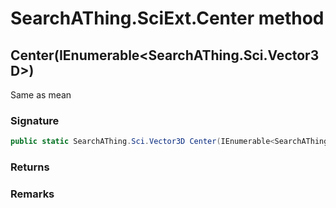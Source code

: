 # SearchAThing.SciExt.Center method
## Center(IEnumerable<SearchAThing.Sci.Vector3D>)
Same as mean

### Signature
```csharp
public static SearchAThing.Sci.Vector3D Center(IEnumerable<SearchAThing.Sci.Vector3D> lst)
```
### Returns

### Remarks

